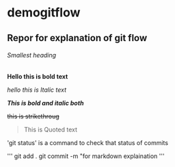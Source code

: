# demogitflow
## Repor for explanation of git flow
###### Smallest heading

**Hello this is bold text**

*hello this is Italic text*

***This is bold and italic both***

~~this is strikethroug~~

> This is Quoted text

'git status' is a command to check that status of commits

'''
git add .
git commit -m "for markdown explaination 
'''

